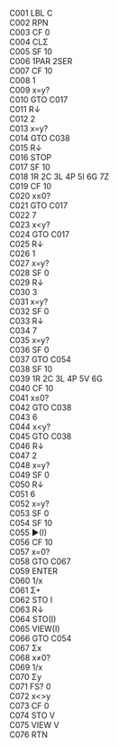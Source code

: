 C001	LBL C  
C002	RPN  
C003	CF 0  
C004	CL&Sigma;  
C005	SF 10  
C006	1PAR 2SER  
C007	CF 10  
C008	1  
C009	x=y?  
C010	GTO C017  
C011	R&darr;  
C012	2  
C013	x=y?  
C014	GTO C038  
C015	R&darr;  
C016	STOP  
C017	SF 10  
C018	1R 2C 3L 4P 5I 6G 7Z  
C019	CF 10  
C020	x&le;0?  
C021	GTO C017  
C022	7  
C023	x<y?  
C024	GTO C017  
C025	R&darr;  
C026	1  
C027	x=y?  
C028	SF 0  
C029	R&darr;  
C030	3  
C031	x=y?  
C032	SF 0  
C033	R&darr;  
C034	7  
C035	x=y?  
C036	SF 0  
C037	GTO C054  
C038	SF 10  
C039	1R 2C 3L 4P 5V 6G  
C040	CF 10  
C041	x&le;0?  
C042	GTO C038  
C043	6  
C044	x<y?  
C045	GTO C038  
C046	R&darr;  
C047	2  
C048	x=y?  
C049	SF 0  
C050	R&darr;  
C051	6  
C052	x=y?  
C053	SF 0  
C054	SF 10  
C055	&#x25BA;(I)  
C056	CF 10  
C057	x=0?  
C058	GTO C067  
C059	ENTER  
C060	1/x  
C061	&Sigma;+  
C062	STO I  
C063	R&darr;  
C064	STO(I)  
C065	VIEW(I)  
C066	GTO C054  
C067	&Sigma;x  
C068	x&ne;0?  
C069	1/x  
C070	&Sigma;y  
C071	FS? 0  
C072	x<>y  
C073	CF 0  
C074	STO V  
C075	VIEW V  
C076	RTN  
